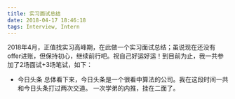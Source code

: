 ```yaml
---
title: 实习面试总结
date: 2018-04-17 18:46:18
tags: Interview, Intern
---
```

2018年4月，正值找实习高峰期，在此做一个实习面试总结；虽说现在还没有offer进账，但保持初心，继续前行吧。祝自己好运好运！到目前为止，我一共参加了2场面试+3场笔试，如下：
- 今日头条
总体看下来，今日头条是一个很看中算法的公司。我在这段时间一共和今日头条打过两次交道。
一次学弟的内推，挂在二面了。
